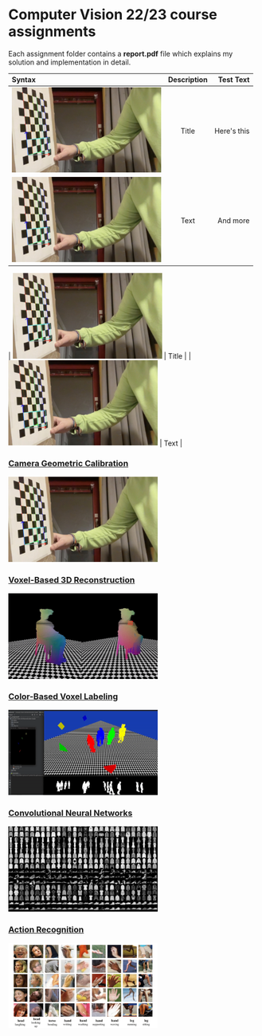 # Computer Vision 22/23 course assignments
Each assignment folder contains a **report.pdf** file which explains my solution and implementation in detail.

| Syntax      | Description | Test Text     |
| :---        |    :----:   |          ---: |
| <img src="https://raw.githubusercontent.com/gianmarcopicarella/cv-assignments-uu/main/readme/camera_calibration.jpg" width="300">      | Title       | Here's this   |
| <img src="https://raw.githubusercontent.com/gianmarcopicarella/cv-assignments-uu/main/readme/camera_calibration.jpg" width="300">   | Text        | And more      |

| <img src="https://raw.githubusercontent.com/gianmarcopicarella/cv-assignments-uu/main/readme/camera_calibration.jpg" width="300">  | Title       |
| <img src="https://raw.githubusercontent.com/gianmarcopicarella/cv-assignments-uu/main/readme/camera_calibration.jpg" width="300">  | Text        |


### [Camera Geometric Calibration](https://github.com/gianmarcopicarella/cv-assignments-uu/tree/main/camera_geometric_calibration)
<img src="https://raw.githubusercontent.com/gianmarcopicarella/cv-assignments-uu/main/readme/camera_calibration.jpg" width="300">

### [Voxel-Based 3D Reconstruction](https://github.com/gianmarcopicarella/cv-assignments-uu/tree/main/voxel-based_3d_reconstruction)
<img src="https://raw.githubusercontent.com/gianmarcopicarella/cv-assignments-uu/main/readme/voxel_3d_reconstruction.gif" width="300"/>

### [Color-Based Voxel Labeling](https://github.com/gianmarcopicarella/cv-assignments-uu/tree/main/color-based_voxel_labeling)
<img src="https://raw.githubusercontent.com/gianmarcopicarella/cv-assignments-uu/main/readme/color_based_voxel_labeling.gif" width="300"/>

### [Convolutional Neural Networks](https://github.com/gianmarcopicarella/cv-assignments-uu/tree/main/conv_neural_networks)
<img src="https://raw.githubusercontent.com/gianmarcopicarella/cv-assignments-uu/main/readme/convolutional_neural_networks.jpg" width="300"/>

### [Action Recognition](https://github.com/gianmarcopicarella/cv-assignments-uu/tree/main/action_recognition)
<img src="https://raw.githubusercontent.com/gianmarcopicarella/cv-assignments-uu/main/readme/action_recognition.jpg" width="300"/>
